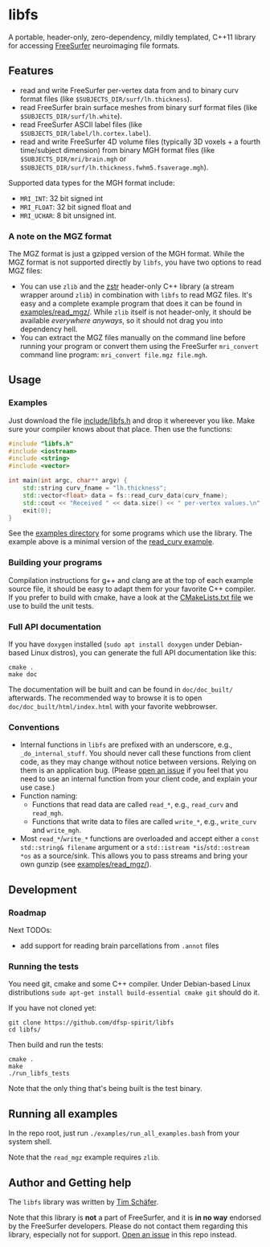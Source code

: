 # libfs
A portable, header-only, zero-dependency, mildly templated, C++11 library for accessing [FreeSurfer](https://freesurfer.net/) neuroimaging file formats.


## Features

* read and write FreeSurfer per-vertex data from and to binary curv format files (like `$SUBJECTS_DIR/surf/lh.thickness`).
* read FreeSurfer brain surface meshes from binary surf format files (like `$SUBJECTS_DIR/surf/lh.white`).
* read FreeSurfer ASCII label files (like `$SUBJECTS_DIR/label/lh.cortex.label`).
* read and write FreeSurfer 4D volume files (typically 3D voxels + a fourth time/subject dimension) from binary MGH format files (like `$SUBJECTS_DIR/mri/brain.mgh` or `$SUBJECTS_DIR/surf/lh.thickness.fwhm5.fsaverage.mgh`).

Supported data types for the MGH format include:
* `MRI_INT`: 32 bit signed int
* `MRI_FLOAT`: 32 bit signed float and
* `MRI_UCHAR`: 8 bit unsigned int.
 

### A note on the MGZ format

The MGZ format is just a gzipped version of the MGH format. While the MGZ format is not supported directly by `libfs`, you have two options to read MGZ files:

* You can use `zlib` and the [zstr](https://github.com/mateidavid/zstr/) header-only C++ library (a stream wrapper around `zlib`) in combination with `libfs` to read MGZ files. It's easy and a complete example program that does it can be found in [examples/read_mgz/](./examples/read_mgz/). While `zlib` itself is not header-only, it should be available *everywhere anyways*, so it should not drag you into dependency hell.
* You can extract the MGZ files manually on the command line before running your program or convert them using the FreeSurfer `mri_convert` command line program: `mri_convert file.mgz file.mgh`.


## Usage 

### Examples

Just download the file [include/libfs.h](./include/libfs.h) and drop it whereever you like. Make sure your compiler knows about that place. Then use the functions:

```cpp
#include "libfs.h"
#include <iostream>
#include <string>
#include <vector>

int main(int argc, char** argv) {
    std::string curv_fname = "lh.thickness";
    std::vector<float> data = fs::read_curv_data(curv_fname);
    std::cout << "Received " << data.size() << " per-vertex values.\n"; 
    exit(0);
}
```

See the [examples directory](./examples/) for some programs which use the library. The example above is a minimal version of the [read_curv example](./examples/read_curv/read_curv.cpp). 


### Building your programs

Compilation instructions for g++ and clang are at the top of each example source file, it should be easy to adapt them for your favorite C++ compiler. If you prefer to build with cmake, have a look at the [CMakeLists.txt file](./CMakeLists.txt) we use to build the unit tests.


### Full API documentation

If you have `doxygen` installed (`sudo apt install doxygen` under Debian-based Linux distros), you can generate the full API documentation like this:

```
cmake .
make doc
```

The documentation will be built and can be found in `doc/doc_built/` afterwards. The recommended way to browse it is to open `doc/doc_built/html/index.html` with your favorite webbrowser.


### Conventions

* Internal functions in `libfs` are prefixed with an underscore, e.g., `_do_internal_stuff`. You should never call these functions from client code, as they may change without notice between versions. Relying on them is an application bug. (Please [open an issue](https://github.com/dfsp-spirit/libfs/issues) if you feel that you need to use an internal function from your client code, and explain your use case.)
* Function naming:
  - Functions that read data are called `read_*`, e.g., `read_curv` and `read_mgh`.
  - Functions that write data to files are called `write_*`, e.g., `write_curv` and `write_mgh`.
* Most `read_*`/`write_*` functions are overloaded and accept either a `const std::string& filename` argument or a `std::istream *is`/`std::ostream *os` as a source/sink. This allows you to pass streams and bring your own gunzip (see [examples/read_mgz/](./examples/read_mgz/)).


## Development

### Roadmap

Next TODOs:
* add support for reading brain parcellations from `.annot` files

### Running the tests

You need git, cmake and some C++ compiler. Under Debian-based Linux distributions `sudo apt-get install build-essential cmake git` should do it.

If you have not cloned yet:

```
git clone https://github.com/dfsp-spirit/libfs
cd libfs/
```

Then build and run the tests:

```
cmake .
make
./run_libfs_tests
```
Note that the only thing that's being built is the test binary.


## Running all examples

In the repo root, just run `./examples/run_all_examples.bash` from your system shell.

Note that the `read_mgz` example requires `zlib`.


## Author and Getting help

The `libfs` library was written by [Tim Schäfer](http://rcmd.org/ts).

Note that this library is **not** a part of FreeSurfer, and it is **in no way** endorsed by the FreeSurfer developers. Please do not contact them regarding this library, especially not for support. [Open an issue](https://github.com/dfsp-spirit/libfs/issues) in this repo instead.

